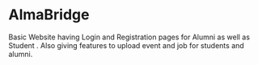 # AlmaBridge
Basic Website having Login and Registration pages for Alumni as well as Student . Also giving features to upload event and job for students and alumni.
